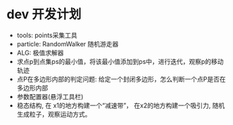 # dev 开发计划

* tools: points采集工具
* particle: RandomWalker 随机游走器
* ALG: 极值求解器
* 求点p到点集ps的最小值，将该最小值添加到ps中，进行迭代，观察p的移动轨迹 
* 点P在多边形内部的判定问题: 给定一个封闭多边形，怎么判断一个点P是否在多边形内部
* 参数配置器(悬浮工具栏) 
* 稳态结构, 在 x1的地方构建一个“减速带”， 在x2的地方构建一个吸引力, 随机生成粒子，观察运动方式。